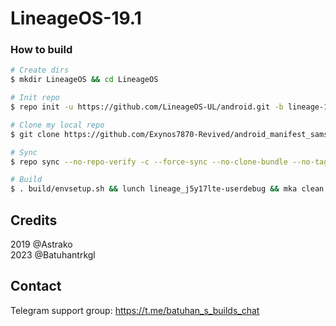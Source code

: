 # LineageOS-19.1

### How to build ###

```bash
# Create dirs
$ mkdir LineageOS && cd LineageOS

# Init repo
$ repo init -u https://github.com/LineageOS-UL/android.git -b lineage-19.1

# Clone my local repo
$ git clone https://github.com/Exynos7870-Revived/android_manifest_samsung_j5y17lte.git -b LineageOS-19.1 .repo/local_manifests

# Sync
$ repo sync --no-repo-verify -c --force-sync --no-clone-bundle --no-tags --optimized-fetch --prune -j`nproc`

# Build
$ . build/envsetup.sh && lunch lineage_j5y17lte-userdebug && mka clean && mka api-stubs-docs && mka hiddenapi-lists-docs && mka system-api-stubs-docs && mka test-api-stubs-docs && mka bacon -j`nproc`
```

## Credits
2019 @Astrako<br>
2023 @Batuhantrkgl

## Contact
Telegram support group: https://t.me/batuhan_s_builds_chat
